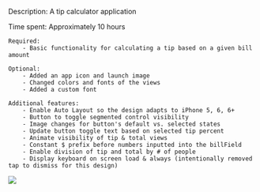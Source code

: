 
Description: A tip calculator application 

Time spent: Approximately 10 hours

	Required:
		- Basic functionality for calculating a tip based on a given bill amount

	Optional:
		- Added an app icon and launch image
		- Changed colors and fonts of the views  
		- Added a custom font 

	Additional features:
		- Enable Auto Layout so the design adapts to iPhone 5, 6, 6+ 
		- Button to toggle segmented control visibility 
		- Image changes for button's default vs. selected states
		- Update button toggle text based on selected tip percent 
		- Animate visibility of tip & total views 
		- Constant $ prefix before numbers inputted into the billField 
		- Enable division of tip and total by # of people 
		- Display keyboard on screen load & always (intentionally removed tap to dismiss for this design) 


<img src="http://i.imgur.com/ExHK68U.gif"> 
